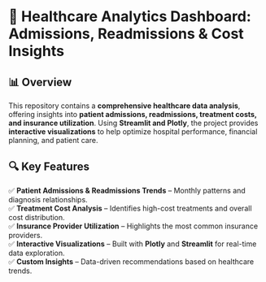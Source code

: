 # 🏥 Healthcare Analytics Dashboard: Admissions, Readmissions & Cost Insights  

## 📊 Overview  
This repository contains a **comprehensive healthcare data analysis**, offering insights into **patient admissions, readmissions, treatment costs, and insurance utilization**. Using **Streamlit and Plotly**, the project provides **interactive visualizations** to help optimize hospital performance, financial planning, and patient care.  

## 🔍 Key Features  
✅ **Patient Admissions & Readmissions Trends** – Monthly patterns and diagnosis relationships.  
✅ **Treatment Cost Analysis** – Identifies high-cost treatments and overall cost distribution.  
✅ **Insurance Provider Utilization** – Highlights the most common insurance providers.  
✅ **Interactive Visualizations** – Built with **Plotly** and **Streamlit** for real-time data exploration.  
✅ **Custom Insights** – Data-driven recommendations based on healthcare trends.  


